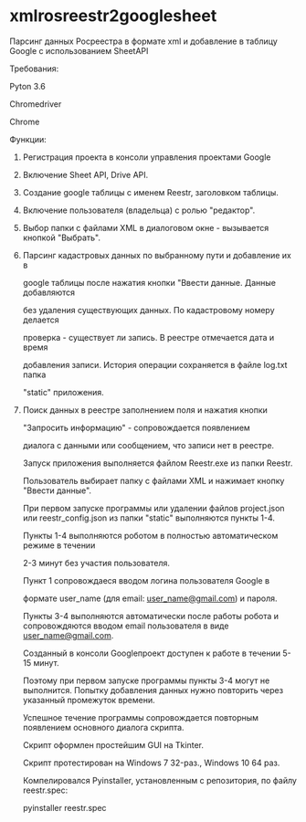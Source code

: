 # xmlrosreestr2googlesheet
Парсинг данных Росреестра в формате xml и добавление в таблицу Google с использованием SheetAPI

Требования:

Pyton 3.6

Chromedriver

Chrome

Функции:

1) Регистрация проекта в консоли управления проектами Google

2) Включение Sheet API, Drive API.

3) Создание google таблицы с именем Reestr, заголовком таблицы.

4) Включение пользователя (владельца) с ролью "редактор". 

5) Выбор папки с файлами XML в диалоговом окне - вызывается кнопкой "Выбрать".

6) Парсинг кадастровых данных по выбранному пути и добавление их в 

   google таблицы после нажатия кнопки "Ввести данные. Данные добавляются
   
   без удаления существующих данных. По кадастровому номеру делается 
   
   проверка - существует ли запись. В реестре отмечается дата и время 
      
   добавления записи. История операции сохраняется в файле  log.txt папка 

   "static" приложения.

7) Поиск данных в реестре заполнением поля и нажатия кнопки 
   
   "Запросить информацию" - сопровождается появлением 
      
   диалога с данными или сообщением, что записи нет в реестре. 

   Запуск приложения выполняется файлом Reestr.exe из папки Reestr.

   Пользователь выбирает папку с файлами XML и нажимает кнопку "Ввести данные".

   При первом запуске программы или удалении файлов project.json или reestr_config.json
   из папки "static" выполняются пункты 1-4.

   Пункты 1-4 выполняются роботом в полностью автоматическом режиме в течении

   2-3 минут без участия пользователя.

   Пункт 1 сопровождаеся вводом логина пользователя Google в 

   формате user_name
   (для email: user_name@gmail.com) и пароля.

   Пункты 3-4 выполняются автоматически после работы робота и сопровождяются вводом 
   email
   пользователя в виде user_name@gmail.com.

   Созданный в консоли Googleпроект доступен к работе в течении 5-15 минут.

   Поэтому при первом запуске программы пункты 3-4 могут не выполнится. 
   Попытку добавления
   данных  нужно повторить через указанный промежуток времени.
   
   Успешное течение программы сопровождается повторным появлением основного диалога 
   скрипта.

   Скрипт оформлен простейшим  GUI на Tkinter.
   
   Скрипт протестирован на Windows 7 32-раз., Windows 10 64 раз. 
   
   Компелировался Pyinstaller, установленным с репозитория,  по файлу reestr.spec:
   
      pyinstaller reestr.spec
   
   
   
   
   
   
